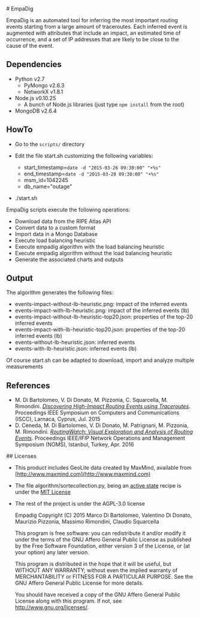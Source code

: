 # EmpaDig

EmpaDig is an automated tool for inferring the most important routing events starting from a large amount of traceroutes. Each inferred event is augmented with attributes that include an impact, an estimated time of occurrence, and a set of IP addresses that are likely to be close to the cause of the event.

## Dependencies

- Python v2.7
  - PyMongo v2.6.3
  - NetworkX v1.8.1
- Node.js v0.10.25
  - A bunch of Node.js libraries (just type ```npm install``` from the root) 
- MongoDB v2.6.4

## HowTo

* Go to the ```scripts/``` directory
* Edit the file start.sh customizing the following variables:
 
  * start_timestamp=`date -d "2015-03-26 09:30:00" "+%s"`
  * end_timestamp=`date -d "2015-03-28 09:30:00" "+%s"`
  * msm_id=1042245
  * db_name="outage"
* ./start.sh

EmpaDig scripts execute the following operations:

* Download data from the RIPE Atlas API
* Convert data to a custom format
* Import data in a Mongo Database
* Execute load balancing heuristic
* Execute empadig algorithm with the load balancing heuristic
* Execute empadig algorithm without the load balancing heuristic
* Generate the associated charts and outputs 

## Output


The algorithm generates the following files:

* events-impact-without-lb-heuristic.png: impact of the inferred events
* events-impact-with-lb-heuristic.png: impact of the inferred events (lb)
* events-impact-without-lb-heuristic-top20.json: properties of the top-20 inferred events
* events-impact-with-lb-heuristic-top20.json: properties of the top-20 inferred events (lb)
* events-without-lb-heuristic.json: inferred events
* events-with-lb-heuristic.json: inferred events (lb)

Of course start.sh can be adapted to download, import and analyze multiple measurements

## References
* M. Di Bartolomeo, V. Di Donato, M. Pizzonia, C. Squarcella, M. Rimondini. [*Discovering High-Impact Routing Events using Traceroutes*](http://ieeexplore.ieee.org/document/7405531/). Proceedings IEEE Symposium on Computers and Communications (ISCC), Larnaca, Cyprus, Jul. 2015
* D. Ceneda, M. Di Bartolomeo, V. Di Donato, M. Patrignani, M. Pizzonia, M. Rimondini. [*RoutingWatch: Visual Exploration and Analysis of Routing Events*](http://ieeexplore.ieee.org/document/7502863/). Proceedings IEEE/IFIP Network Operations and Management Symposium (NOMS), Istanbul, Turkey, Apr. 2016


## Licenses
* This product includes GeoLite data created by MaxMind, available from [http://www.maxmind.com](http://www.maxmind.com)
* The file algorithm/sortecollection.py, being an [active state](http://code.activestate.com/recipes/577197-sortedcollection/) recipe is under the [MIT License](https://opensource.org/licenses/MIT)
* The rest of the project is under the AGPL-3.0 license

    Empadig
    Copyright (C) 2015 Marco Di Bartolomeo, Valentino Di Donato, Maurizio Pizzonia, Massimo Rimondini, Claudio Squarcella

    This program is free software: you can redistribute it and/or modify
    it under the terms of the GNU Affero General Public License as
    published by the Free Software Foundation, either version 3 of the
    License, or (at your option) any later version.

    This program is distributed in the hope that it will be useful,
    but WITHOUT ANY WARRANTY; without even the implied warranty of
    MERCHANTABILITY or FITNESS FOR A PARTICULAR PURPOSE.  See the
    GNU Affero General Public License for more details.

    You should have received a copy of the GNU Affero General Public License
    along with this program.  If not, see <http://www.gnu.org/licenses/>.
